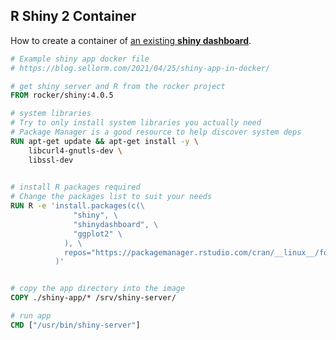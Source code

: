 ## R Shiny 2 Container

How to create a container of [an existing **shiny dashboard**](https://jalcocert.github.io/JAlcocerT/building-r-shiny-apps-container-image-with-docker/).


```dockerfile
# Example shiny app docker file
# https://blog.sellorm.com/2021/04/25/shiny-app-in-docker/

# get shiny server and R from the rocker project
FROM rocker/shiny:4.0.5

# system libraries
# Try to only install system libraries you actually need
# Package Manager is a good resource to help discover system deps
RUN apt-get update && apt-get install -y \
    libcurl4-gnutls-dev \
    libssl-dev
  

# install R packages required 
# Change the packages list to suit your needs
RUN R -e 'install.packages(c(\
              "shiny", \
              "shinydashboard", \
              "ggplot2" \
            ), \
            repos="https://packagemanager.rstudio.com/cran/__linux__/focal/2021-04-23"\
          )'


# copy the app directory into the image
COPY ./shiny-app/* /srv/shiny-server/

# run app
CMD ["/usr/bin/shiny-server"]
```